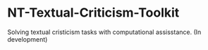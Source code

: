 # NT-Textual-Criticism-Toolkit
Solving textual cristicism tasks with computational assisstance. (In development)
